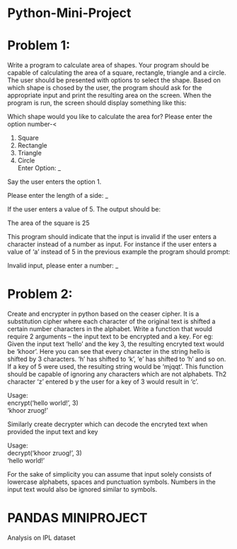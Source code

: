 # <b>Python-Mini-Project</b>

# <b>Problem 1:</b>
Write a program to calculate area of shapes. Your program should be capable of calculating the area of a square, rectangle, triangle and a circle. The user should be presented with options to select the shape. Based on which shape is chosed by the user, the program should ask for the appropriate input and print the resulting area on the screen.
When the program is run, the screen should display something like this:<br>

Which shape would you like to calculate the area for? Please enter the option number-<<br>
1. Square<br>
2. Rectangle<br>
3. Triangle<br>
4. Circle<br>
Enter Option: _<br>

Say the user enters the option 1.<br>

Please enter the length of a side: _<br>

If the user enters a value of 5. The output should be:<br>

The area of the square is 25<br>

This program should indicate that the input is invalid if the user enters a character instead of a number as input. For instance if the user enters a value of ‘a’ instead of 5 in the previous example the program should prompt:<br>

Invalid input, please enter a number: _

# <b>Problem 2:</b>

Create and encrypter in python based on the ceaser cipher. It is a substitution cipher where each character of the original text is shifted a certain number characters in the alphabet. Write a function that would require 2 arguments – the input text to be encrypted and a key. For eg: Given the input text ‘hello’ and the key 3, the resulting encryted text would be ‘khoor’. Here you can see that every character in the string hello is shifted by 3 characters. ‘h’ has shifted to ‘k’, ‘e’ has shifted to ‘h’ and so on. If a key of 5 were used, the resulting string would be ‘mjqqt’. This function should be capable of ignoring any characters which are not alphabets. Th2 character ‘z’ entered b y the user for a key of 3 would result in ‘c’.<br>

Usage:<br>
encrypt(‘hello world!’, 3)<br>
‘khoor zruog!’<br>

Similarly create decrypter which can decode the encryted text when provided the input text and key<br>

Usage:<br>
decrypt(‘khoor zruog!’, 3)<br>
‘hello world!’<br>

For the sake of simplicity you can assume that input solely consists of lowercase alphabets, spaces and punctuation symbols. Numbers in the input text would also be ignored similar to symbols.

# PANDAS MINIPROJECT
Analysis on IPL dataset
